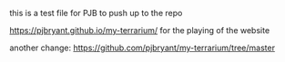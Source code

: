 this is a test file for PJB to push up to the repo

https://pjbryant.github.io/my-terrarium/ for the playing of the website

another change: https://github.com/pjbryant/my-terrarium/tree/master
